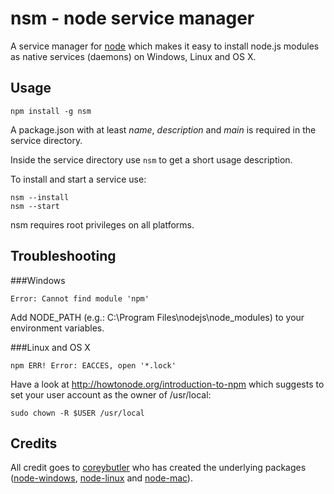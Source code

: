 nsm - node service manager
==========================

A service manager for [node](http://nodejs.org) which makes it easy to install node.js modules as native services (daemons) on Windows, Linux and OS X.

Usage
-----

```
npm install -g nsm
```

A package.json with at least *name*, *description* and *main* is required in the service directory.

Inside the service directory use `nsm` to get a short usage description.

To install and start a service use:

```
nsm --install
nsm --start
```

nsm requires root privileges on all platforms.

Troubleshooting
---------------

###Windows

```
Error: Cannot find module 'npm'
```

Add NODE_PATH (e.g.: C:\Program Files\nodejs\node_modules) to your environment variables.

###Linux and OS X

```
npm ERR! Error: EACCES, open '*.lock'
```

Have a look at http://howtonode.org/introduction-to-npm which suggests to set your user account as the owner of /usr/local:

```
sudo chown -R $USER /usr/local
```

Credits
-------

All credit goes to [coreybutler](https://github.com/coreybutler) who has created the underlying packages ([node-windows](https://github.com/coreybutler/node-windows), [node-linux](https://github.com/coreybutler/node-linux) and [node-mac](https://github.com/coreybutler/node-mac)).
